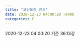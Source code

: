 ```yaml
---
title: "코딩도장 진도"
date: 2020-12-23 04:00:20 -0400
categories: C
---
```


2020-12-23 04:00:20 기준
36.13강
